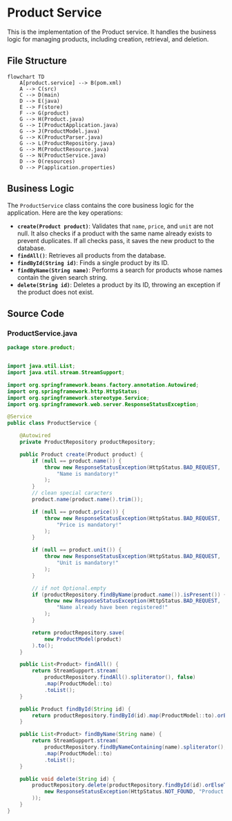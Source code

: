 # Product Service

This is the implementation of the Product service. It handles the business logic for managing products, including creation, retrieval, and deletion.

## File Structure

```mermaid
flowchart TD
    A[product.service] --> B(pom.xml)
    A --> C(src)
    C --> D(main)
    D --> E(java)
    E --> F(store)
    F --> G(product)
    G --> H(Product.java)
    G --> I(ProductApplication.java)
    G --> J(ProductModel.java)
    G --> K(ProductParser.java)
    G --> L(ProductRepository.java)
    G --> M(ProductResource.java)
    G --> N(ProductService.java)
    D --> O(resources)
    O --> P(application.properties)
```

## Business Logic

The `ProductService` class contains the core business logic for the application. Here are the key operations:

- **`create(Product product)`**: Validates that `name`, `price`, and `unit` are not null. It also checks if a product with the same name already exists to prevent duplicates. If all checks pass, it saves the new product to the database.
- **`findAll()`**: Retrieves all products from the database.
- **`findById(String id)`**: Finds a single product by its ID.
- **`findByName(String name)`**: Performs a search for products whose names contain the given search string.
- **`delete(String id)`**: Deletes a product by its ID, throwing an exception if the product does not exist.

## Source Code

### ProductService.java

```java
package store.product;


import java.util.List;
import java.util.stream.StreamSupport;

import org.springframework.beans.factory.annotation.Autowired;
import org.springframework.http.HttpStatus;
import org.springframework.stereotype.Service;
import org.springframework.web.server.ResponseStatusException;

@Service
public class ProductService {

    @Autowired
    private ProductRepository productRepository;

    public Product create(Product product) {
        if (null == product.name()) {
            throw new ResponseStatusException(HttpStatus.BAD_REQUEST,
                "Name is mandatory!"
            );
        }
        // clean special caracters
        product.name(product.name().trim());

        if (null == product.price()) {
            throw new ResponseStatusException(HttpStatus.BAD_REQUEST,
                "Price is mandatory!"
            );
        }

        if (null == product.unit()) {
            throw new ResponseStatusException(HttpStatus.BAD_REQUEST,
                "Unit is mandatory!"
            );
        }

        // if not Optional.empty
        if (productRepository.findByName(product.name()).isPresent()) {
            throw new ResponseStatusException(HttpStatus.BAD_REQUEST,
                "Name already have been registered!"
            );
        }

        return productRepository.save(
            new ProductModel(product)
        ).to();
    }

    public List<Product> findAll() {
        return StreamSupport.stream(
            productRepository.findAll().spliterator(), false)
            .map(ProductModel::to)
            .toList();
    }

    public Product findById(String id) {
        return productRepository.findById(id).map(ProductModel::to).orElse(null);
    }

    public List<Product> findByName(String name) {
        return StreamSupport.stream(
            productRepository.findByNameContaining(name).spliterator(), false)
            .map(ProductModel::to)
            .toList();
    }

    public void delete(String id) {
        productRepository.delete(productRepository.findById(id).orElseThrow(() ->
            new ResponseStatusException(HttpStatus.NOT_FOUND, "Product not found!")
        ));
    }
}
```
